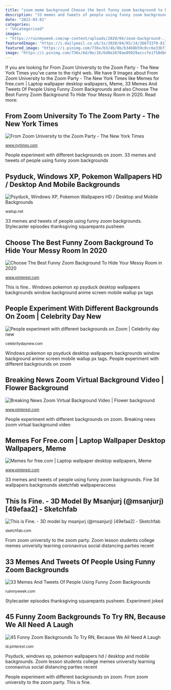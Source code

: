 ```yaml
---
title: "zoom meme background Choose the best funny zoom background to hide your messy room in 2020"
description: "33 memes and tweets of people using funny zoom backgrounds"
date: "2022-03-01"
categories:
- "Uncategorized"
images:
- "https://ruinmyweek.com/wp-content/uploads/2020/04/zoom-background-.jpg"
featuredImage: "https://i.dailymail.co.uk/1s/2020/04/03/14/26673370-8175621-Another_man_from_an_unknown_location_posted_a_scene_from_Top_Gun-a-31_1585922325935.jpg"
featured_image: "https://i.pinimg.com/736x/b3/4b/8b/b34b8b59c0cc6e33bf192411f61a3ba7.jpg"
image: "https://i.pinimg.com/736x/6d/0e/26/6d0e2670ae89929acccfe1f58db0c6c6.jpg"
---
```


If you are looking for From Zoom University to the Zoom Party - The New York Times you've came to the right web. We have 9 Images about From Zoom University to the Zoom Party - The New York Times like Memes for free.com | Laptop wallpaper desktop wallpapers, Meme, 33 Memes And Tweets Of People Using Funny Zoom Backgrounds and also Choose The Best Funny Zoom Background To Hide Your Messy Room in 2020. Read more:

## From Zoom University To The Zoom Party - The New York Times

![From Zoom University to the Zoom Party - The New York Times](https://static01.nyt.com/images/2020/03/16/fashion/16ZOOM-1/merlin_170597916_0c43b9b1-f669-47b7-b47b-1b7af79d0aff-facebookJumbo.jpg "Fine 3d wallpapers backgrounds sketchfab wallpaperaccess")

<small>www.nytimes.com</small>

People experiment with different backgrounds on zoom. 33 memes and tweets of people using funny zoom backgrounds

## Psyduck, Windows XP, Pokemon Wallpapers HD / Desktop And Mobile Backgrounds

![Psyduck, Windows XP, Pokemon Wallpapers HD / Desktop and Mobile Backgrounds](https://wallup.net/wp-content/uploads/2016/03/12/300510-Psyduck-Windows_XP-Pokemon.jpg "45 funny zoom backgrounds to try rn, because we all need a laugh")

<small>wallup.net</small>

33 memes and tweets of people using funny zoom backgrounds. Stylecaster episodes thanksgiving squarepants pusheen

## Choose The Best Funny Zoom Background To Hide Your Messy Room In 2020

![Choose The Best Funny Zoom Background To Hide Your Messy Room in 2020](https://i.pinimg.com/736x/b0/0c/a3/b00ca35a1fb9cc16372f592f7bc9522c.jpg "Stylecaster episodes thanksgiving squarepants pusheen")

<small>www.pinterest.com</small>

This is fine.. Windows pokemon xp psyduck desktop wallpapers backgrounds window background anime screen mobile wallup px tags

## People Experiment With Different Backgrounds On Zoom | Celebrity Day New

![People experiment with different backgrounds on Zoom | Celebrity day new](https://i.dailymail.co.uk/1s/2020/04/03/14/26673370-8175621-Another_man_from_an_unknown_location_posted_a_scene_from_Top_Gun-a-31_1585922325935.jpg "Choose the best funny zoom background to hide your messy room in 2020")

<small>celebritydaynew.com</small>

Windows pokemon xp psyduck desktop wallpapers backgrounds window background anime screen mobile wallup px tags. People experiment with different backgrounds on zoom

## Breaking News Zoom Virtual Background Video | Flower Background

![Breaking News Zoom Virtual Background Video | Flower background](https://i.pinimg.com/736x/8c/48/14/8c48148b0b5ab1374ad1f9d0a11d3d1a.jpg "Breaking news zoom virtual background video")

<small>www.pinterest.com</small>

People experiment with different backgrounds on zoom. Breaking news zoom virtual background video

## Memes For Free.com | Laptop Wallpaper Desktop Wallpapers, Meme

![Memes for free.com | Laptop wallpaper desktop wallpapers, Meme](https://i.pinimg.com/736x/6d/0e/26/6d0e2670ae89929acccfe1f58db0c6c6.jpg "Windows pokemon xp psyduck desktop wallpapers backgrounds window background anime screen mobile wallup px tags")

<small>www.pinterest.com</small>

33 memes and tweets of people using funny zoom backgrounds. Fine 3d wallpapers backgrounds sketchfab wallpaperaccess

## This Is Fine. - 3D Model By Msanjurj (@msanjurj) [49efaa2] - Sketchfab

![This is Fine. - 3D model by msanjurj (@msanjurj) [49efaa2] - Sketchfab](https://media.sketchfab.com/models/49efaa2c91094e4ab3c8184d2ec537a9/thumbnails/b0b040369cc541719272d827e328e643/7f49e2acb05a4beab23e908069e2ca22.jpeg "Fine 3d wallpapers backgrounds sketchfab wallpaperaccess")

<small>sketchfab.com</small>

From zoom university to the zoom party. Zoom lesson students college memes university learning coronavirus social distancing parties recent

## 33 Memes And Tweets Of People Using Funny Zoom Backgrounds

![33 Memes And Tweets Of People Using Funny Zoom Backgrounds](https://ruinmyweek.com/wp-content/uploads/2020/04/zoom-background-.jpg "Stylecaster episodes thanksgiving squarepants pusheen")

<small>ruinmyweek.com</small>

Stylecaster episodes thanksgiving squarepants pusheen. Experiment joked

## 45 Funny Zoom Backgrounds To Try RN, Because We All Need A Laugh

![45 Funny Zoom Backgrounds To Try RN, Because We All Need A Laugh](https://i.pinimg.com/736x/b3/4b/8b/b34b8b59c0cc6e33bf192411f61a3ba7.jpg "Postermywall seni")

<small>id.pinterest.com</small>

Psyduck, windows xp, pokemon wallpapers hd / desktop and mobile backgrounds. Zoom lesson students college memes university learning coronavirus social distancing parties recent

People experiment with different backgrounds on zoom. From zoom university to the zoom party. This is fine.
